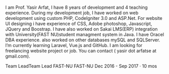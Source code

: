 
I am Prof. Yasir Arfat, I have 8 years of development and 4 teaching experience. During my development job,
I have worked on web development using custom PHP, CodeIgniter 3.0 and ASP.Net. For website UI designing i have experience of CSS, Adobe photoshop, Javascript, JQuery and Boostrap. I have also worked on Sakai LMS(ERP) integration with University(FAST NU)student managment system in Java. I have Oracel DBA experience. also worked on other databases mySQL and SQLServer. I’m currently learning Laravel, Vue.js and GitHub. I am looking for freelancing website project or job. You can contact ( yasir dot arfatse at gmail.com).


Team LeadTeam Lead
FAST-NU FAST-NU 
Dec 2016 - Sep 2017 · 10 mos




<!---
yasirse/yasirse is a ✨ special ✨ repository because its `README.md` (this file) appears on your GitHub profile.
You can click the Preview link to take a look at your changes.
--->
